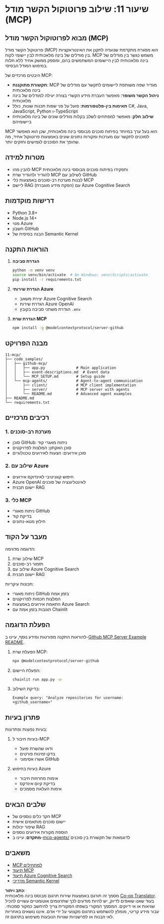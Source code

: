 <!--
CO_OP_TRANSLATOR_METADATA:
{
  "original_hash": "e255edb8423b34b4bba20263ef38f208",
  "translation_date": "2025-08-21T12:31:48+00:00",
  "source_file": "11-mcp/README.md",
  "language_code": "he"
}
-->
# שיעור 11: שילוב פרוטוקול הקשר מודל (MCP)

## מבוא לפרוטוקול הקשר מודל (MCP)

פרוטוקול הקשר מודל (MCP) הוא מסגרת מתקדמת שנועדה לתקנן את האינטראקציות בין מודלים של בינה מלאכותית לבין יישומי לקוח. MCP משמש כגשר בין מודלים של בינה מלאכותית לבין היישומים המשתמשים בהם, ומספק ממשק אחיד ללא תלות במימוש המודל הבסיסי.

היבטים מרכזיים של MCP:

- **תקשורת מתוקננת**: MCP מגדיר שפה משותפת ליישומים לתקשר עם מודלים של בינה מלאכותית  
- **ניהול הקשר משופר**: מאפשר העברת מידע הקשרי בצורה יעילה למודלים של בינה מלאכותית  
- **תאימות בין-פלטפורמות**: פועל על פני שפות תכנות שונות, כולל C#, Java, JavaScript, Python ו-TypeScript  
- **שילוב חלק**: מאפשר למפתחים לשלב בקלות מודלים שונים של בינה מלאכותית ביישומיהם  

MCP הוא בעל ערך במיוחד בפיתוח סוכנים מבוססי בינה מלאכותית, שכן הוא מאפשר לסוכנים לתקשר עם מערכות ומקורות נתונים שונים באמצעות פרוטוקול אחיד, מה שהופך את הסוכנים לגמישים וחזקים יותר.

## מטרות למידה
- להבין מהו MCP ותפקידו בפיתוח סוכנים מבוססי בינה מלאכותית  
- להגדיר ולהגדיר שרת MCP לשילוב עם GitHub  
- לבנות מערכת רב-סוכנים באמצעות כלי MCP  
- ליישם RAG (הפקת מידע מוגברת) עם Azure Cognitive Search  

## דרישות מוקדמות
- Python 3.8+  
- Node.js 14+  
- מנוי Azure  
- חשבון GitHub  
- הבנה בסיסית של Semantic Kernel  

## הוראות התקנה

1. **הגדרת סביבה**  
   ```bash
   python -m venv venv
   source venv/bin/activate  # On Windows: venv\Scripts\activate
   pip install -r requirements.txt
   ```

2. **הגדרת שירותי Azure**  
   - יצירת משאב Azure Cognitive Search  
   - הגדרת שירות Azure OpenAI  
   - הגדרת משתני סביבה בקובץ `.env`  

3. **הגדרת שרת MCP**  
   ```bash
   npm install -g @modelcontextprotocol/server-github
   ```

## מבנה הפרויקט

```
11-mcp/
├── code_samples/
│   ├── github-mcp/
│   │   ├── app.py              # Main application
│   │   ├── event-descriptions.md  # Event data
│   │   └── MCP_SETUP.md        # Setup guide
│   └── mcp-agents/             # Agent-to-agent communication
│       ├── client/             # MCP client implementation
│       ├── server/             # MCP server with agents
│       └── README.md           # Advanced agent examples
├── README.md
└── requirements.txt
```

## רכיבים מרכזיים

### 1. מערכת רב-סוכנים
- סוכן GitHub: ניתוח מאגרי קוד  
- סוכן האקתון: המלצות לפרויקטים  
- סוכן אירועים: הצעות לאירועים טכנולוגיים  

### 2. שילוב עם Azure
- חיפוש קוגניטיבי לאינדוקס אירועים  
- Azure OpenAI לאינטליגנציה של סוכנים  
- יישום תבנית RAG  

### 3. כלי MCP
- ניתוח מאגרי GitHub  
- בדיקת קוד  
- חילוץ מטא-נתונים  

## מעבר על הקוד

הדוגמה מדגימה:  
1. שילוב שרת MCP  
2. תזמור רב-סוכנים  
3. שילוב עם Azure Cognitive Search  
4. יישום תבנית RAG  

תכונות עיקריות:  
- ניתוח מאגרי GitHub בזמן אמת  
- המלצות חכמות לפרויקטים  
- התאמת אירועים באמצעות Azure Search  
- תגובות בזמן אמת עם Chainlit  

## הפעלת הדוגמה

להוראות התקנה מפורטות ומידע נוסף, עיינו ב-[Github MCP Server Example README](./code_samples/github-mcp/README.md).

1. הפעלת שרת MCP:  
   ```bash
   npx @modelcontextprotocol/server-github
   ```

2. הפעלת היישום:  
   ```bash
   chainlit run app.py -w
   ```

3. בדיקת השילוב:  
   ```
   Example query: "Analyze repositories for username: <github_username>"
   ```

## פתרון בעיות

בעיות נפוצות ופתרונות:  
1. בעיות חיבור ל-MCP  
   - ודאו שהשרת פועל  
   - בדקו זמינות פורטים  
   - אשרו אסימוני GitHub  

2. בעיות בחיפוש Azure  
   - אימות מחרוזות חיבור  
   - בדיקת קיום אינדקס  
   - אימות העלאת מסמכים  

## שלבים הבאים
- חקר כלים נוספים של MCP  
- יישום סוכנים מותאמים אישית  
- שיפור יכולות RAG  
- הוספת מקורות אירועים נוספים  
- **מתקדם**: עיינו ב-[mcp-agents/](../../../11-mcp/code_samples/mcp-agents) לדוגמאות של תקשורת בין סוכנים  

## משאבים
- [MCP למתחילים](https://aka.ms/mcp-for-beginners)  
- [תיעוד MCP](https://github.com/microsoft/semantic-kernel/tree/main/python/semantic-kernel/semantic_kernel/connectors/mcp)  
- [תיעוד Azure Cognitive Search](https://learn.microsoft.com/azure/search/)  
- [מדריכי Semantic Kernel](https://learn.microsoft.com/semantic-kernel/)  

**כתב ויתור**:  
מסמך זה תורגם באמצעות שירות תרגום מבוסס בינה מלאכותית [Co-op Translator](https://github.com/Azure/co-op-translator). בעוד שאנו שואפים לדיוק, יש להיות מודעים לכך שתרגומים אוטומטיים עשויים להכיל שגיאות או אי דיוקים. המסמך המקורי בשפתו המקורית צריך להיחשב כמקור סמכותי. עבור מידע קריטי, מומלץ להשתמש בתרגום מקצועי על ידי אדם. איננו נושאים באחריות לאי הבנות או לפרשנויות שגויות הנובעות משימוש בתרגום זה.